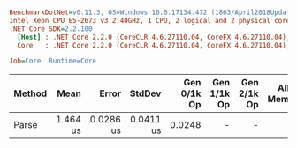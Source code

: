 ``` ini

BenchmarkDotNet=v0.11.3, OS=Windows 10.0.17134.472 (1803/April2018Update/Redstone4), VM=Hyper-V
Intel Xeon CPU E5-2673 v3 2.40GHz, 1 CPU, 2 logical and 2 physical cores
.NET Core SDK=2.2.100
  [Host] : .NET Core 2.2.0 (CoreCLR 4.6.27110.04, CoreFX 4.6.27110.04), 64bit RyuJIT
  Core   : .NET Core 2.2.0 (CoreCLR 4.6.27110.04, CoreFX 4.6.27110.04), 64bit RyuJIT

Job=Core  Runtime=Core  

```
| Method |     Mean |     Error |    StdDev | Gen 0/1k Op | Gen 1/1k Op | Gen 2/1k Op | Allocated Memory/Op |
|------- |---------:|----------:|----------:|------------:|------------:|------------:|--------------------:|
|  Parse | 1.464 us | 0.0286 us | 0.0411 us |      0.0248 |           - |           - |               184 B |

